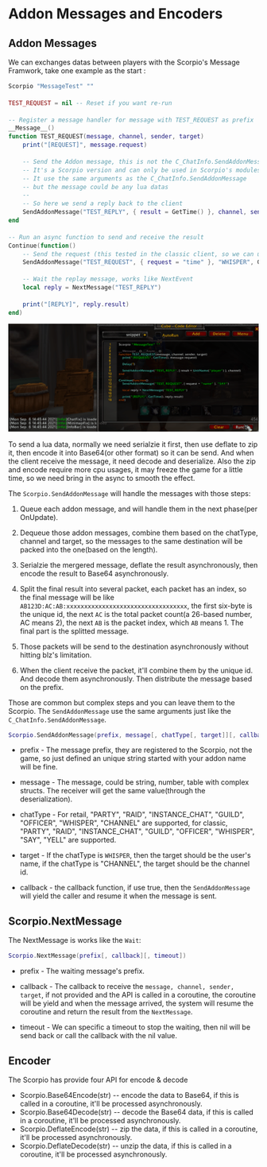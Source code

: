 # Addon Messages and Encoders


## Addon Messages

We can exchanges datas between players with the Scorpio's Message Framwork, take one example as the start :

```lua
Scorpio "MessageTest" ""

TEST_REQUEST = nil -- Reset if you want re-run

-- Register a message handler for message with TEST_REQUEST as prefix
__Message__()
function TEST_REQUEST(message, channel, sender, target)
    print("[REQUEST]", message.request)

    -- Send the Addon message, this is not the C_ChatInfo.SendAddonMessage
    -- It's a Scorpio version and can only be used in Scorpio's modules
    -- It use the same arguments as the C_ChatInfo.SendAddonMessage
    -- but the message could be any lua datas
    --
    -- So here we send a reply back to the client
    SendAddonMessage("TEST_REPLY", { result = GetTime() }, channel, sender)
end

-- Run an async function to send and receive the result
Continue(function()
    -- Send the request (this tested in the classic client, so we can use SAY as the channel)
    SendAddonMessage("TEST_REQUEST", { request = "time" }, "WHISPER", GetUnitName("player"))

    -- Wait the replay message, works like NextEvent
    local reply = NextMessage("TEST_REPLY")

    print("[REPLY]", reply.result)
end)
```

![Message](./pics/message.gif)

To send a lua data, normally we need serialzie it first, then use deflate to zip it, then
encode it into Base64(or other format) so it can be send. And when the client receive the
message, it need decode and deserialize. Also the zip and encode require more cpu usages, 
it may freeze the game for a little time, so we need bring in the async to smooth the effect.

The `Scorpio.SendAddonMessage` will handle the messages with those steps:

1. Queue each addon message, and will handle them in the next phase(per OnUpdate).

2. Dequeue those addon messages, combine them based on the chatType, channel and target, so
    the messages to the same destination will be packed into the one(based on the length).

3. Serialzie the mergered message, deflate the result asynchronously, then encode the result
    to Base64 asynchronously.

4. Split the final result into several packet, each packet has an index, so the final message
    will be like `AB123D:AC:AB:xxxxxxxxxxxxxxxxxxxxxxxxxxxxxxxxxx`, the first six-byte is the 
    unique id, the next `AC` is the total packet count(a 26-based number, AC means 2), the next
    `AB` is the packet index, which `AB` means 1. The final part is the splitted message.

5. Those packets will be send to the destination asynchronously without hitting blz's limitation.

5. When the client receive the packet, it'll combine them by the unique id. And decode them 
    asynchronously. Then distribute the message based on the prefix.

Those are common but complex steps and you can leave them to the Scorpio. The `SendAddonMessage`
use the same arguments just like the `C_ChatInfo.SendAddonMessage`.


```lua
Scorpio.SendAddonMessage(prefix, message[, chatType[, target]][, callback|true])
```

* prefix - The message prefix, they are registered to the Scorpio, not the game, so just defined
    an unique string started with your addon name will be fine.

* message - The message, could be string, number, table with complex structs. The receiver will
    get the same value(through the deserialization).

* chatType - For retail, "PARTY", "RAID", "INSTANCE_CHAT", "GUILD", "OFFICER", "WHISPER", "CHANNEL"
    are supported, for classic, "PARTY", "RAID", "INSTANCE_CHAT", "GUILD", "OFFICER", "WHISPER",
    "SAY", "YELL" are supported.

* target - If the chatType is `WHISPER`, then the target should be the user's name, if the chatType
    is "CHANNEL", the target should be the channel id.

* callback - the callback function, if use true, then the `SendAddonMessage` will yield the caller
    and resume it when the message is sent.



## Scorpio.NextMessage

The NextMessage is works like the `Wait`:

```lua
Scorpio.NextMessage(prefix[, callback][, timeout])
```

* prefix - The waiting message's prefix.

* callback - The callback to receive the `message, channel, sender, target`, if not provided and
    the API is called in a coroutine, the coroutine will be yield and when the message arrived,
    the system will resume the coroutine and return the result from the `NextMessage`.

* timeout - We can specific a timeout to stop the waiting, then nil will be send back or call the
    callback with the nil value.




## Encoder

The Scorpio has provide four API for encode & decode

* Scorpio.Base64Encode(str)     -- encode the data to Base64, if this is called in a coroutine, it'll be processed asynchronously.
* Scorpio.Base64Decode(str)     -- decode the Base64 data, if this is called in a coroutine, it'll be processed asynchronously.
* Scorpio.DeflateEncode(str)    -- zip the data, if this is called in a coroutine, it'll be processed asynchronously.
* Scorpio.DeflateDecode(str)    -- unzip the data, if this is called in a coroutine, it'll be processed asynchronously.